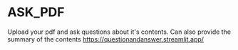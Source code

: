 # ASK_PDF
Upload your pdf and ask questions about it's contents.
Can also provide the summary of the contents
https://questionandanswer.streamlit.app/
